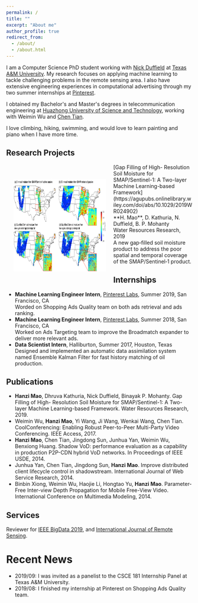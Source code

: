```yaml
---
permalink: /
title: ""
excerpt: "About me"
author_profile: true
redirect_from: 
  - /about/
  - /about.html
---
```


I am a Computer Science PhD student working with [Nick Duffield](https://nickduffield.net/) at [Texas A&M University](https://www.tamu.edu/). My research focuses on applying machine learning to tackle challenging problems in the remote sensing area. I also have extensive engineering experiences in computational advertising through my two summer internships at [Pinterest](https://www.pinterest.com/).

I obtained my Bachelor's and Master's degrees in telecommunication engineering at [Huazhong University of Science and Technology](http://english.hust.edu.cn/), working with Weimin Wu and [Chen Tian](https://cs.nju.edu.cn/tianchen/). 

I love climbing, hiking, swimming, and would love to learn painting and piano when I have more time. 

## Research Projects
<img align="left" width="250" height="250" src="/images/Fig22.png" hspace="20" vspace="40">
[Gap Filling of High- Resolution Soil Moisture for SMAP/Sentinel-1: A Two-layer Machine Learning-based Framework](https://agupubs.onlinelibrary.wiley.com/doi/abs/10.1029/2019WR024902)<br/>
**H. Mao**, D. Kathuria, N. Duffield, B. P. Mohanty<br/>
Water Resources Research, 2019<br/>  
A new gap‐filled soil moisture product to address the poor spatial and temporal coverage of the SMAP/Sentinel‐1 product.


## Internships
* **Machine Learning Engineer Intern**, [Pinterest Labs](https://labs.pinterest.com/), Summer 2019, San Francisco, CA<br/>
Worded on Shopping Ads Quality team on both ads retrieval and ads ranking.
* **Machine Learning Engineer Intern**, [Pinterest Labs](https://labs.pinterest.com/), Summer 2018, San Francisco, CA<br/>
Worked on Ads Targeting team to improve the Broadmatch expander to deliver more relevant ads.
* **Data Scientist Intern**, Halliburton, Summer 2017, Houston, Texas<br/>
Designed and implemented an automatic data assimilation system named Ensemble Kalman Filter for fast history matching of oil production. 

## Publications
* **Hanzi Mao**, Dhruva Kathuria, Nick Duffield, Binayak P. Mohanty. Gap Filling of High- Resolution Soil Moisture for SMAP/Sentinel-1: A Two-layer Machine Learning-based Framework. Water Resources Research, 2019.
* Weimin Wu, **Hanzi Mao**, Yi Wang, Ji Wang, Wenkai Wang, Chen Tian. CoolConferencing: Enabling Robust Peer-to-Peer Multi-Party Video Conferencing. IEEE Access, 2017.
* **Hanzi Mao**, Chen Tian, Jingdong Sun, Junhua Yan, Weimin Wu, Benxiong Huang. Shadow VoD: performance evaluation as a capability in production P2P-CDN hybrid VoD networks. In Proceedings of IEEE USDE, 2014.
* Junhua Yan, Chen Tian, Jingdong Sun, **Hanzi Mao**. Improve distributed client lifecycle control in shadowstream. International Journal of Web Service Research, 2014.
* Binbin Xiong, Weimin Wu, Haojie Li, Hongtao Yu, **Hanzi Mao**. Parameter-Free Inter-view Depth Propagation for Mobile Free-View Video. International Conference on Multimedia Modeling, 2014.

## Services
Reviewer for [IEEE BigData 2019](http://bigdataieee.org/BigData2019/), and
[International Journal of Remote Sensing](https://www.tandfonline.com/loi/tres20).

Recent News
======
* 2019/09: I was invited as a panelist to the CSCE 181 Internship Panel at Texas A&M University.
* 2019/08: I finished my internship at Pinterest on Shopping Ads Quality team. 

